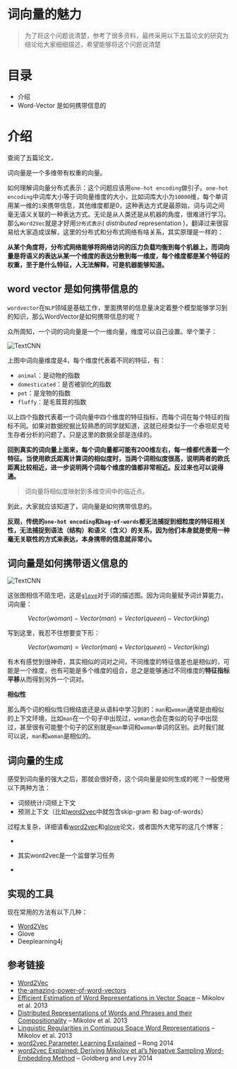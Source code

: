 # 词向量的魅力

> 为了将这个问题说清楚，参考了很多资料，最终采用以下五篇论文的研究为结论给大家细细描述，希望能够将这个问题说清楚

# 目录

- 介绍
- Word-Vector 是如何携带信息的



# 介绍

查阅了五篇论文，

词向量是一个多维带有权重的向量。

如何理解词向量分布式表示：这个问题应该用`one-hot encoding`做引子。`one-hot encoding`中词库大小等于词向量维度的大小，比如词库大小为`10000`维，每个单词用某一维的`1`来携带信息，其他维度都是0，这种表达方式是最原始，词与词之间毫无语义关联的一种表达方式。无论是从人类还是从机器的角度，很难进行学习。那么`Word2Vec`就是才好用`分布式表示`( *distributed* representation )，翻译过来很容易给大家造成误解，这里的分布式和分布式网络有啥关系，其实原理是一样的：

**从某个角度将，分布式网络能够将网络访问的压力负载均衡到每个机器上，而词向量是将语义的表达从某一个维度的表达分散到每一维度，每个维度都是某个特征的权重，至于是什么特征，人无法解释，可是机器能够知道。**



## word vector 是如何携带信息的

`wordvector`在`NLP`领域是基础工作，里面携带的信息量决定着整个模型能够学习到的知识，那么WordVector是如何携带信息的呢？

众所周知，一个词的词向量是一个一维向量，维度可以自己设置。举个栗子：

![TextCNN](D:/School/BUPT/first_year/projects/maching-learning-and-cv/assert/imgs/animal-word-vector.png)

上图中词向量维度是4，每个维度代表着不同的特征，有：

- `animal`：是动物的指数
- `domesticated`：是否被驯化的指数
- `pet`：是宠物的指数
- `fluffy`：是毛茸茸的指数

以上四个指数代表着一个词向量中四个维度的特征指标，而每个词在每个特征的指标不同。如果对数据挖掘比较熟悉的同学就知道，这就已经类似于一个泰坦尼克号生存者分析的问题了。只是这里的数据全部是连续的。

**回到真实的词向量上面来，每个词向量都可能有200维左右，每一维都代表着一个特征。当使用欧氏距离计算词的相似度时，当两个词相似度很高，说明两者的欧氏距离比较相近，进一步说明两个词每个维度的值都非常相近。反过来也可以说得通。**

> 词向量将相似度映射到多维空间中的临近点。

到此，大家就应该知道了，词向量是如何携带信息的。

**反观，传统的`one-hot encoding`和`bag-of-words`都无法捕捉到细粒度的特征相关性，无法捕捉到语法（结构）和语义（含义）的关系，因为他们本身就是使用一种毫无关联性的方式来表达，本身携带的信息就非常小。**



## 词向量是如何携带语义信息的

![TextCNN](D:/School/BUPT/first_year/projects/maching-learning-and-cv/assert/imgs/man_woman_small.jpg)

这张图相信不陌生吧，这是[`glove`]( https://nlp.stanford.edu/projects/glove/ )对于词的描述图。因为词向量赋予词计算能力，词向量：

$$Vector(woman) - Vector(man) = Vector(queen) - Vector(king)$$

写到这里，我忍不住想要变下形：

$$Vector(woman) =  Vector(man) + Vector(queen) - Vector(king)$$

有木有感觉到很神奇，其实相似的词对之间，不同维度的特征值差也是相似的，可能是一个维度，也有可能是多个维度的组合，总之是能够通过不同维度的**特征指标平移**从而得到另外一个词对。

**相似性**

那么两个词的相似性归根结底还是从语料中学习到的：`man`和`woman`通常是由相似的上下文环境，比如`man`在一个句子中出现过，`woman`也会在类似的句子中出现过，甚至很有可能整个句子的区别就是`man`单词和`woman`单词的区别。此时我们就可以说，`man`和`woman`是相似的。



## 词向量的生成

感受到词向量的强大之后，那就会很好奇，这个词向量是如何生成的呢？一般使用以下两种方法：

- 词频统计/词频上下文
- 预测上下文（比如[word2vec]( https://papers.nips.cc/paper/5021-distributed-representations-of-words-and-phrases-and-their-compositionality.pdf )中就包含skip-gram 和 bag-of-words）

过程太复杂，详细请看[word2vec]( https://papers.nips.cc/paper/5021-distributed-representations-of-words-and-phrases-and-their-compositionality.pdf )和[glove](https://nlp.stanford.edu/pubs/glove.pdf)论文，或者国外大佬写的这几个博客：

- 





- 其实word2vec是一个监督学习任务
- 



## 实现的工具

现在常用的方法有以下几种：

- [Word2Vec]( https://radimrehurek.com/gensim/models/word2vec.html )
- Glove
- Deeplearning4j



## 参考链接

- [Word2Vec]( https://towardsdatascience.com/introduction-to-word-embedding-and-word2vec-652d0c2060fa )
- [the-amazing-power-of-word-vectors]( https://blog.acolyer.org/2016/04/21/the-amazing-power-of-word-vectors/ )
-  [Efficient Estimation of Word Representations in Vector Space](http://arxiv.org/pdf/1301.3781.pdf) – Mikolov et al. 2013 
-  [Distributed Representations of Words and Phrases and their Compositionality](https://papers.nips.cc/paper/5021-distributed-representations-of-words-and-phrases-and-their-compositionality.pdf) – Mikolov et al. 2013 
-  [Linguistic Regularities in Continuous Space Word Representations](http://www.aclweb.org/anthology/N13-1090) – Mikolov et al. 2013 
-  [word2vec Parameter Learning Explained](http://arxiv.org/pdf/1411.2738v3.pdf) – Rong 2014 
-  [word2vec Explained: Deriving Mikolov et al’s Negative Sampling Word-Embedding Method](http://arxiv.org/pdf/1402.3722v1.pdf) – Goldberg and Levy 2014 